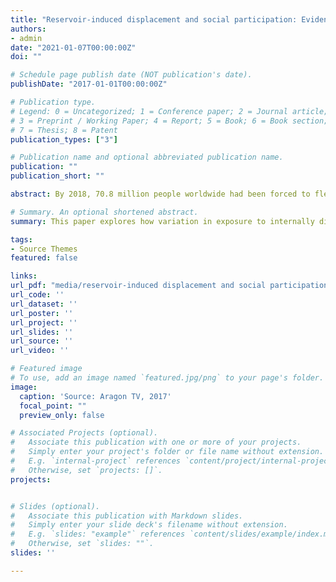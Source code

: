 ```yaml
---
title: "Reservoir-induced displacement and social participation: Evidence from the Spanish dictatorship"
authors:
- admin
date: "2021-01-07T00:00:00Z"
doi: ""

# Schedule page publish date (NOT publication's date).
publishDate: "2017-01-01T00:00:00Z"

# Publication type.
# Legend: 0 = Uncategorized; 1 = Conference paper; 2 = Journal article;
# 3 = Preprint / Working Paper; 4 = Report; 5 = Book; 6 = Book section;
# 7 = Thesis; 8 = Patent
publication_types: ["3"]

# Publication name and optional abbreviated publication name.
publication: ""
publication_short: ""

abstract: By 2018, 70.8 million people worldwide had been forced to flee from their home (UNHCR, 2019). This paper explores how variation in exposure to internally displaced population that happened in the past affects social participation in host municipalities during the last 40 years. To measure forced displacement, I exploit the construction of reservoirs during the Spanish dictatorship (1936-1975). Infrastructures that forced thousands of people to displacement. I rely on a newly collected historical dataset on forced displacement and social participation to then implement an instrumental variable approach. I find that exposure to internally displaced population inflows has a long-term and sizable benefit on social participation. Interestingly, the effects occurred right after the arrival of displaced population and persisted over 50 years. I propose two mechanisms for these results, social ties moving together with the population displaced and an upward shift in trust. Results are robust to potential cofounding effects of violence during the dictatorship. 

# Summary. An optional shortened abstract.
summary: This paper explores how variation in exposure to internally displaced population that happened in the past affects social participation in host municipalities during the last 40 years. To measure forced displacement, I exploit the construction of reservoirs during the Spanish dictatorship (1936-1975). Infrastructures that forced thousands of people to displacement. 

tags:
- Source Themes
featured: false

links:
url_pdf: "media/reservoir-induced displacement and social participation_LMB.pdf"
url_code: ''
url_dataset: ''
url_poster: ''
url_project: ''
url_slides: ''
url_source: ''
url_video: ''

# Featured image
# To use, add an image named `featured.jpg/png` to your page's folder. 
image:
  caption: 'Source: Aragon TV, 2017'
  focal_point: ""
  preview_only: false

# Associated Projects (optional).
#   Associate this publication with one or more of your projects.
#   Simply enter your project's folder or file name without extension.
#   E.g. `internal-project` references `content/project/internal-project/index.md`.
#   Otherwise, set `projects: []`.
projects:


# Slides (optional).
#   Associate this publication with Markdown slides.
#   Simply enter your slide deck's filename without extension.
#   E.g. `slides: "example"` references `content/slides/example/index.md`.
#   Otherwise, set `slides: ""`.
slides: ''

---
```

